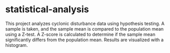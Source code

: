# statistical-analysis
This project analyzes cyclonic disturbance data using hypothesis testing. A sample is taken, and the sample mean is compared to the population mean using a Z-test. A Z-score is calculated to determine if the sample mean significantly differs from the population mean. Results are visualized with a histogram.
